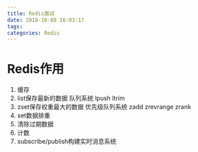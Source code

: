 ```yaml
---
title: Redis面试
date: 2018-10-08 16:03:17
tags:
categories: Redis
---
```

# Redis作用
1. 缓存
2. list保存最新的数据 队列系统 lpush ltrim
3. zset保存权重最大的数据 优先级队列系统 zadd zrevrange zrank
4. set数据排重
5. 清除过期数据
6. 计数
7. subscribe/publish构建实时消息系统
